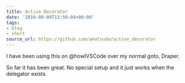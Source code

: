 ```yaml
---
title: Active Decorator
date: '2019-09-09T13:50:04+00:00'
tags:
- blog
- short
source_url: https://github.com/amatsuda/active_decorator
---
```


I have been using this on @howIVSCode over my normal goto, Draper.

So far it has been great. No special setup and it just works when the delegator exists.
